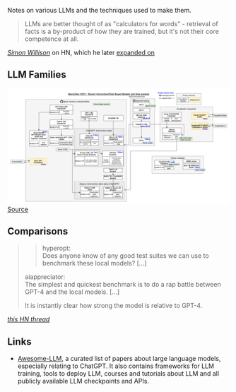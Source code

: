 Notes on various LLMs and the techniques used to make them.

>LLMs are better thought of as "calculators for words" - retrieval of facts is a by-product of how they are trained, but it's not their core competence at all.

[<cite>Simon Willison</cite>](https://news.ycombinator.com/item?id=35396372) on HN, which he later [expanded on](https://simonwillison.net/2023/Apr/2/calculator-for-words/)

## LLM Families

![](https://raw.githubusercontent.com/pavo-etc/llm-family-tree/master/LLMfamily.drawio.png)  
[Source](https://github.com/pavo-etc/llm-family-tree)

## Comparisons 

>>hyperopt:  
>>Does anyone know of any good test suites we can use to benchmark these local models? \[...\]
>
>aiappreciator:  
>The simplest and quickest benchmark is to do a rap battle between GPT-4 and the local models. \[...\]
>
>It is instantly clear how strong the model is relative to GPT-4.

[<cite>this HN thread</cite>](https://news.ycombinator.com/item?id=35349853)

## Links

- [Awesome-LLM](https://github.com/Hannibal046/Awesome-LLM), a curated list of papers about large language models, especially relating to ChatGPT. It also contains frameworks for LLM training, tools to deploy LLM, courses and tutorials about LLM and all publicly available LLM checkpoints and APIs.